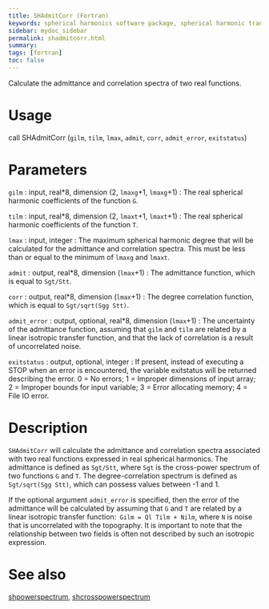 ```yaml
---
title: SHAdmitCorr (Fortran)
keywords: spherical harmonics software package, spherical harmonic transform, legendre functions, multitaper spectral analysis, fortran, Python, gravity, magnetic field
sidebar: mydoc_sidebar
permalink: shadmitcorr.html
summary:
tags: [fortran]
toc: false
---
```


Calculate the admittance and correlation spectra of two real functions.

# Usage

call SHAdmitCorr (`gilm`, `tilm`, `lmax`, `admit`, `corr`, `admit_error`, `exitstatus`)

# Parameters

`gilm` : input, real\*8, dimension (2, `lmaxg`+1, `lmaxg`+1)
:   The real spherical harmonic coefficients of the function `G`.

`tilm` : input, real\*8, dimension (2, `lmaxt`+1, `lmaxt`+1)
:   The real spherical harmonic coefficients of the function `T`.

`lmax` : input, integer
:   The maximum spherical harmonic degree that will be calculated for the admittance and correlation spectra. This must be less than or equal to the minimum of `lmaxg` and `lmaxt`.

`admit` : output, real\*8, dimension (`lmax`+1)
:   The admittance function, which is equal to `Sgt/Stt`.

`corr` : output, real\*8, dimension (`lmax`+1)
:   The degree correlation function, which is equal to `Sgt/sqrt(Sgg Stt)`.

`admit_error` : output, optional, real\*8, dimension (`lmax`+1)
:   The uncertainty of the admittance function, assuming that `gilm` and `tilm` are related by a linear isotropic transfer function, and that the lack of correlation is a result of uncorrelated noise.

`exitstatus` : output, optional, integer
:   If present, instead of executing a STOP when an error is encountered, the variable exitstatus will be returned describing the error. 0 = No errors; 1 = Improper dimensions of input array; 2 = Improper bounds for input variable; 3 = Error allocating memory; 4 = File IO error.

# Description

`SHAdmitCorr` will calculate the admittance and correlation spectra associated with two real functions expressed in real spherical harmonics. The admittance is defined as `Sgt/Stt`, where `Sgt` is the cross-power spectrum of two functions `G` and `T`. The degree-correlation spectrum is defined as `Sgt/sqrt(Sgg Stt)`, which can possess values between -1 and 1.

If the optional argument `admit_error` is specified, then the error of the admittance will be calculated by assuming that `G` and `T` are related by a linear isotropic transfer function:` Gilm = Ql Tilm + Nilm`, where `N` is noise that is uncorrelated with the topography. It is important to note that the relationship between two fields is often not described by such an isotropic expression.

# See also

[shpowerspectrum](shpowerspectrum.html), [shcrosspowerspectrum](shcrosspowerspectrum.html)
